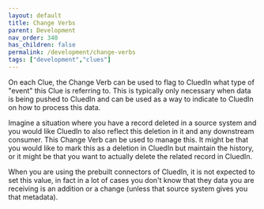 ```yaml
---
layout: default
title: Change Verbs
parent: Development
nav_order: 340
has_children: false
permalink: /development/change-verbs
tags: ["development","clues"]
---
```


On each Clue, the Change Verb can be used to flag to CluedIn what type of "event" this Clue is referring to. This is typically only necessary when data is being pushed to CluedIn and can be used as a way to indicate to CluedIn on how to process this data. 

Imagine a situation where you have a record deleted in a source system and you would like CluedIn to also reflect this deletion in it and any downstream consumer. This Change Verb can be used to manage this. It might be that you would like to mark this as a deletion in CluedIn but maintain the history, or it might be that you want to actually delete the related record in CluedIn. 

When you are using the prebuilt connectors of CluedIn, it is not expected to set this value, in fact in a lot of cases you don't know that they data you are receiving is an addition or a change (unless that source system gives you that metadata).